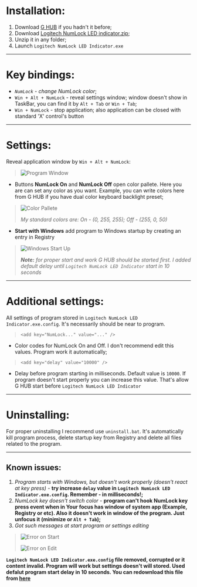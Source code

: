 # Installation:
1. Download [G HUB](https://www.logitechg.com/ru-ru/innovation/g-hub.html) if you hadn't it before;
1. Download [Logitech NumLock LED indicator.zip](https://github.com/ProviceUnify/Logitech-NumLock-LED-Indicator/releases/tag/1.0);
1. Unzip it in any folder;
1. Launch `Logitech NumLock LED Indicator.exe`
***
# Key bindings:
* _`NumLock` - change NumLock color_;
* `Win + Alt + NumLock` - reveal settings window; window doesn't show in TaskBar, you can find it by `Alt + Tab` or `Win + Tab`;
* `Win + NumLock` - stop application; also application can be closed with standard 'X' control's button
***
# Settings:
Reveal application window by `Win + Alt + NumLock`:
> ![Program Window](https://cdn.discordapp.com/attachments/586286335095078920/727896635740258364/unknown.png)
* Buttons **NumLock On** and **NumLock Off** open color pallete. Here you are can set any color as you want. Example, you can write colors here from G HUB if you have dual color keyboard backlight preset;
> ![Color Pallete](https://cdn.discordapp.com/attachments/586286335095078920/727883091737313350/unknown.png)
> 
> _My standard colors are: On - (0, 255, 255); Off - (255, 0, 50)_
* **Start with Windows** add program to Windows startup by creating an entry in Registry
> ![Windows Start Up](https://cdn.discordapp.com/attachments/586286335095078920/727884978544705536/unknown.png)
> 
> _**Note:** for proper start and work G HUB should be started first. I added default delay until `Logitech NumLock LED Indicator` start in 10 seconds_
***
# Additional settings:
All settings of program stored in `Logitech NumLock LED Indicator.exe.config`. It's necessarily should be near to program.
> `<add key="NumLock..." value="..." />`
* Color codes for NumLock On and Off. I don't recommend edit this values. Program work it automatically;
>  `<add key="delay" value="10000" />`
* Delay before program starting in milliseconds. Default value is `10000`. If program doesn't start properly you can increase this value. That's allow G HUB start before `Logitech NumLock LED Indicator`
***
# Uninstalling:
For proper uninstalling I recommend use `uninstall.bat`. It's automatically kill program process, delete startup key from Registry and delete all files related to the program.
***
## Known issues:
1. _Program starts with Windows, but doesn't work properly (doesn't react at key press)_ - **try increase `delay` value in `Logitech NumLock LED Indicator.exe.config`. Remember - in milliseconds!;**
1. _NumLock key doesn't switch color_ - **program can't hook NumLock key press event when in Your focus has window of system app (Example, Registry or etc). Also it doesn't work in window of the program. Just unfocus it (minimize or `Alt + Tab`);**
1. _Got such messages at start program or settings editing_
> ![Error on Start](https://cdn.discordapp.com/attachments/586286335095078920/727897405336584212/unknown.png)
>
> ![Error on Edit](https://cdn.discordapp.com/attachments/586286335095078920/727897459610615898/unknown.png)

**`Logitech NumLock LED Indicator.exe.config` file removed, corrupted or it content invalid. Program will work but settings doesn't will stored. Used defalut program start delay in 10 seconds. You can redownload this file from [here](https://github.com/ProviceUnify/Logitech-NumLock-LED-Indicator/releases/tag/1.0)**
